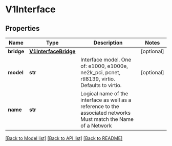 # V1Interface

## Properties
Name | Type | Description | Notes
------------ | ------------- | ------------- | -------------
**bridge** | [**V1InterfaceBridge**](V1InterfaceBridge.md) |  | [optional] 
**model** | **str** | Interface model. One of: e1000, e1000e, ne2k_pci, pcnet, rtl8139, virtio. Defaults to virtio. | [optional] 
**name** | **str** | Logical name of the interface as well as a reference to the associated networks Must match the Name of a Network | 

[[Back to Model list]](../README.md#documentation-for-models) [[Back to API list]](../README.md#documentation-for-api-endpoints) [[Back to README]](../README.md)



